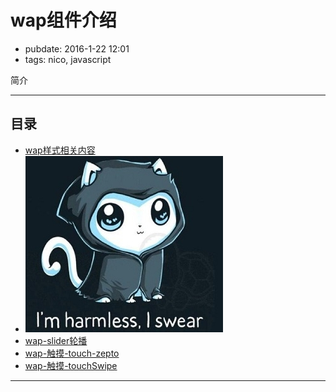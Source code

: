 # wap组件介绍

- pubdate: 2016-1-22 12:01
- tags: nico, javascript

简介

----------------

## 目录


- [wap样式相关内容](./wap-class/)
- [![image](./wap-class/logo.png)](./wap-class/)
- [wap-slider轮播](./wap-slider/)
- [wap-触摸-touch-zepto](./wap-rolling-1)
- [wap-触摸-touchSwipe](./wap-rolling-2/)


 


----------------